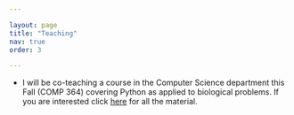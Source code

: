 ```yaml
---

layout: page
title: "Teaching"
nav: true
order: 3

---
```


* I will be co-teaching a course in the Computer Science department this Fall (COMP 364) covering Python as applied to biological problems. If you are interested click [here](http://www.cs.mcgill.ca/~cgonza11/COMP_364) for all the material. 
